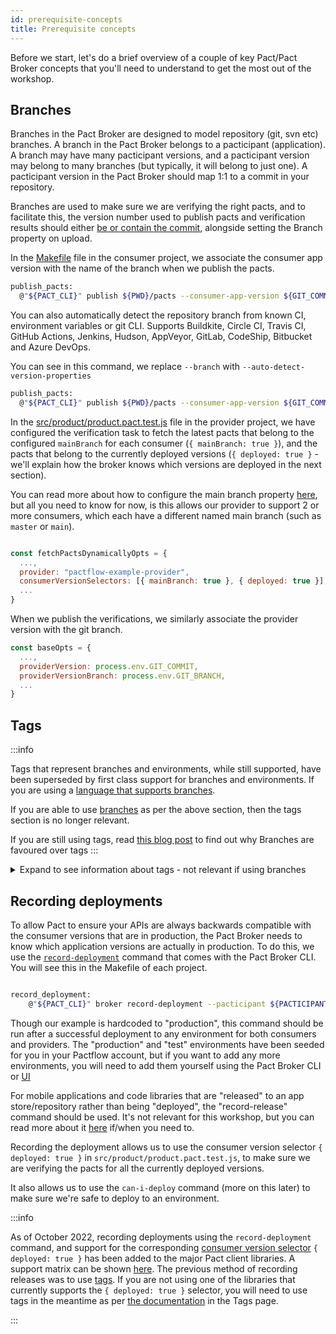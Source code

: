 ```yaml
---
id: prerequisite-concepts
title: Prerequisite concepts
---
```


Before we start, let's do a brief overview of a couple of key Pact/Pact Broker concepts that you'll need to understand to get the most out of the workshop.

## Branches

Branches in the Pact Broker are designed to model repository (git, svn etc) branches. A branch in the Pact Broker belongs to a pacticipant (application). A branch may have many pacticipant versions, and a pacticipant version may belong to many branches (but typically, it will belong to just one). A pacticipant version in the Pact Broker should map 1:1 to a commit in your repository.

Branches are used to make sure we are verifying the right pacts, and to facilitate this, the version number used to publish pacts and verification results should either [be or contain the commit](https://docs.pact.io/getting_started/versioning_in_the_pact_broker#guidelines), alongside setting the Branch property on upload.

In the [Makefile](https://github.com/pactflow/example-consumer/blob/master/Makefile) file in the consumer project, we associate the consumer app version with the name of the branch when we publish the pacts.

```bash
publish_pacts:
  @"${PACT_CLI}" publish ${PWD}/pacts --consumer-app-version ${GIT_COMMIT} --branch ${GIT_BRANCH}
```

You can also automatically detect the repository branch from known CI, environment variables or git CLI. Supports Buildkite, Circle
                CI, Travis CI, GitHub Actions, Jenkins, Hudson, AppVeyor, GitLab, CodeShip, Bitbucket and Azure DevOps.

You can see in this command, we replace `--branch` with `--auto-detect-version-properties`

```bash
publish_pacts:
  @"${PACT_CLI}" publish ${PWD}/pacts --consumer-app-version ${GIT_COMMIT} --auto-detect-version-properties
```

In the [src/product/product.pact.test.js](https://github.com/pactflow/example-provider/blob/master/src/product/product.pact.test.js) file in the provider project, we have configured the verification task to fetch the latest pacts that belong to the configured `mainBranch` for each consumer  (`{ mainBranch: true }`), and the pacts that belong to the currently deployed versions (`{ deployed: true }` - we'll explain how the broker knows which versions are deployed in the next section).

You can read more about how to configure the main branch property [here](https://docs.pact.io/pact_broker/branches#pacticipant-main-branch-property), but all you need to know for now, is this allows our provider to support 2 or more consumers, which each have a different named main branch (such as `master` or `main`).

```js

const fetchPactsDynamicallyOpts = {
  ...,
  provider: "pactflow-example-provider",
  consumerVersionSelectors: [{ mainBranch: true }, { deployed: true }],
  ...
}
```

When we publish the verifications, we similarly associate the provider version with the git branch.

```js
const baseOpts = {
  ...,
  providerVersion: process.env.GIT_COMMIT,
  providerVersionBranch: process.env.GIT_BRANCH,
  ...
}
```

## Tags

:::info

Tags that represent branches and environments, while still supported, have been superseded by first class support for branches and environments. If you are using a [language that supports branches](https://docs.pact.io/pact_broker/branches#support).

If you are able to use [branches](https://docs.pact.io/pact_broker/branches) as per the above section, then the tags section is no longer relevant.

If you are still using tags, read [this blog post](https://docs.pact.io/blog/2021/07/04/why-we-are-getting-rid-of-tags) to find out why Branches are favoured over tags
:::

<details>
  <summary>Expand to see information about tags - not relevant if using branches</summary>

Tags are simple String values that that belong to "pacticipant" version (that is, application version) resources in the Pact Broker. They are used to provide metadata about a version - the most common use case being to indicate the git branch of a version (eg. `master`).

Tags are used to make sure we are verifying the right pacts.

In the [Makefile](https://github.com/pactflow/example-consumer/blob/master/Makefile) file in the consumer project, we tag the consumer version with the name of the branch when we publish the pacts.

```bash
publish_pacts:
  @"${PACT_CLI}" publish ${PWD}/pacts --consumer-app-version ${GIT_COMMIT} --tag ${GIT_BRANCH}
```

In the [src/product/product.pact.test.js](https://github.com/pactflow/example-provider/blob/master/src/product/product.pact.test.js) file in the provider project, we have configured the verification task to fetch the pacts that belong to the latest consumer versions with the `master` tag (`{ tag: 'master', latest: true }`), and the pacts that belong to the currently deployed versions (`{ deployed: true }` - we'll explain how the broker knows which versions are deployed in the next section).

```js

const fetchPactsDynamicallyOpts = {
  ...,
  provider: "pactflow-example-provider",
  consumerVersionSelectors: [{ tag: 'master', latest: true }, { deployed: true }],
  ...
}
```

When we publish the verifications, we similarly tag the provider version with the git branch.

```js
const baseOpts = {
  ...,
  providerVersion: process.env.GIT_COMMIT,
  providerVersionTags: [process.env.GIT_BRANCH],
  ...
}
```

</details>

## Recording deployments

To allow Pact to ensure your APIs are always backwards compatible with the consumer versions that are in production, the Pact Broker needs to know which application versions are actually in production. To do this, we use the [`record-deployment`](https://docs.pact.io/pact_broker/recording_deployments_and_releases/) command that comes with the Pact Broker CLI. You will see this in the Makefile of each project.

```bash

record_deployment:
    @"${PACT_CLI}" broker record-deployment --pacticipant ${PACTICIPANT} --version ${GIT_COMMIT} --environment production
```

Though our example is hardcoded to "production", this command should be run after a successful deployment to any environment for both consumers and providers. The "production" and "test" environments have been seeded for you in your Pactflow account, but if you want to add any more environments, you will need to add them yourself using the Pact Broker CLI or [UI](/docs/user-interface/settings/environments)

For mobile applications and code libraries that are "released" to an app store/repository rather than being "deployed", the "record-release" command should be used. It's not relevant for this workshop, but you can read more about it [here](https://docs.pact.io/pact_broker/recording_deployments_and_releases/) if/when you need to.

Recording the deployment allows us to use the consumer version selector `{ deployed: true }` in `src/product/product.pact.test.js`, to make sure we are verifying the pacts for all the currently deployed versions.

It also allows us to use the `can-i-deploy` command (more on this later) to make sure we're safe to deploy to an environment.

:::info

As of October 2022, recording deployments using the `record-deployment` command, and support for the corresponding [consumer version selector](https://docs.pact.io/pact_broker/advanced_topics/consumer_version_selectors#properties) `{ deployed: true }` has been added to the major Pact client libraries. A support matrix can be shown [here](https://docs.pact.io/pact_broker/branches#support). The previous method of recording releases was to use [tags](https://docs.pact.io/pact_broker/tags). If you are not using one of the libraries that currently supports the `{ deployed: true }` selector, you will need to use tags in the meantime as per [the documentation](https://docs.pact.io/pact_broker/tags#using-tags) in the Tags page.

:::
